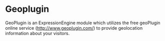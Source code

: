 Geoplugin
===============

GeoPlugin is an ExpressionEngine module which utilizes the free geoPlugin online service (http://www.geoplugin.com/) to provide geolocation information about your visitors.